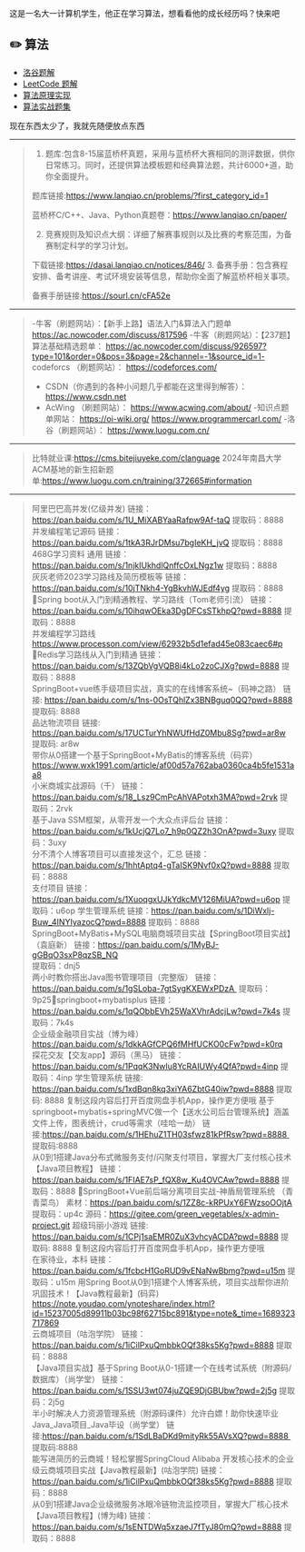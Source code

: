 这是一名大一计算机学生，他正在学习算法，想看看他的成长经历吗？快来吧  
## :pencil2: 算法  
  
- [洛谷题解](https://github.com/coderWrc/Algorithm-Problem-Solutions/blob/main/洛谷题解/洛谷题解%20-%20目录.md)  
- [LeetCode 题解](https://github.com/coderWrc/Algorithm-Problem-Solutions/blob/main/LeetCode%20题解/LeetCode%20题解%20-%20目录.md)
- [算法原理实现](https://github.com/coderWrc/Algorithm-Problem-Solutions/blob/main/算法原理实现/算法原理实现目录.md)  
- [算法实战题集](https://github.com/coderWrc/Algorithm-Problem-Solutions/blob/main/算法实战题集.md)   



现在东西太少了，我就先随便放点东西
***
>1. 题库:包含8-15届蓝桥杯真题，采用与蓝桥杯大赛相同的测评数据，供你日常练习。同时，还提供算法模板题和经典算法题，共计6000+道，助你全面提升。
>>
>题库链接:https://www.lanqiao.cn/problems/?first_category_id=1
>>
>蓝桥杯C/C++、Java、Python真题卷：https://www.lanqiao.cn/paper/
>>
>2. 竞赛规则及知识点大纲：详细了解赛事规则以及比赛的考察范围，为备赛制定科学的学习计划。
>>
>下载链接:https://dasai.lanqiao.cn/notices/846/
>3. 备赛手册：包含赛程安排、备考讲座、考试环境安装等信息，帮助你全面了解蓝桥杯相关事项。
>>
>备赛手册链接:https://sourl.cn/cFA52e
***
>-牛客（刷题网站）：【新手上路】语法入门&算法入门题单
https://ac.nowcoder.com/discuss/817596
-牛客（刷题网站）：【237题】算法基础精选题单：
https://ac.nowcoder.com/discuss/926597?type=101&order=0&pos=3&page=2&channel=-1&source_id=1-
>codeforcs （刷题网站）：
https://codeforces.com/
>- CSDN（你遇到的各种小问题几乎都能在这里得到解答）：
https://www.csdn.net
>- AcWing （刷题网站）：
https://www.acwing.com/about/
-知识点题单网站：
https://oi-wiki.org/
https://www.programmercarl.com/
-洛谷（刷题网站）：
https://www.luogu.com.cn/
***
>比特就业课:https://cms.bitejiuyeke.com/clanguage
2024年南昌大学ACM基地的新生招新题单:https://www.luogu.com.cn/training/372665#information
***
>阿里巴巴高并发(亿级并发)        链接：https://pan.baidu.com/s/1U_MiXABYaaRafpw9Af-taQ 
提取码：8888                         
并发编程笔记源码        链接：https://pan.baidu.com/s/1tkA3RJrDMsu7bgIeKH_jvQ 
提取码：8888                         
468G学习资料  通用        链接：https://pan.baidu.com/s/1njkIUkhdlQnffcOxLNgz1w 
提取码：8888                                                                      
灰灰老师2023学习路线及简历模板等        链接：https://pan.baidu.com/s/10jTNkh4-YgBkvhWJEdf4yg 
提取码：8888 Spring boot从入门到精通教程、学习路线（Tom老师引流）        链接：https://pan.baidu.com/s/10ihqwOEka3DgDFCsSTkhpQ?pwd=8888 
提取码：8888                         
并发编程学习路线         https://www.processon.com/view/62932b5d1efad45e083caec6#p        Redis学习路线从入门到精通        链接：https://pan.baidu.com/s/13ZQbVgVQB8i4kLo2zoCJXg?pwd=8888 
提取码：8888                         
SpringBoot+vue练手级项目实战，真实的在线博客系统~（码神之路）        链接: https://pan.baidu.com/s/1ns-0OsTQhlZx3BNBguq0QQ?pwd=8888 
提取码: 8888                 
品达物流项目        链接: https://pan.baidu.com/s/17UCTurYhNWUfHdZ0Mbu8Sg?pwd=ar8w 提取码: ar8w         
带你从0搭建一个基于SpringBoot+MyBatis的博客系统（码弈）        https://www.wxk1991.com/article/af00d57a762aba0360ca4b5fe1531aa8                
小米商城实战源码（千）        链接：https://pan.baidu.com/s/18_Lsz9CmPcAhVAPotxh3MA?pwd=2rvk 
提取码：2rvk         
基于Java SSM框架，从零开发一个大众点评后台        链接：https://pan.baidu.com/s/1kUcjQ7Lo7_h9p0QZ2h3OnA?pwd=3uxy 
提取码：3uxy                 
分不清个人博客项目可以直接发这个，汇总        链接：https://pan.baidu.com/s/1hhtAptq4-gTaISK9Nvf0xQ?pwd=8888 
提取码：8888         
支付项目        链接：https://pan.baidu.com/s/1XuoqgxUJkYdkcMV126MiUA?pwd=u6op 
提取码：u6op 
学生管理系统        链接：https://pan.baidu.com/s/1DiWxlj-Buw_4INYIyazocQ?pwd=8888 
提取码：8888         
SpringBoot+MyBatis+MySQL电脑商城项目实战【SpringBoot项目实战】（袁庭新）        链接：https://pan.baidu.com/s/1MyBJ-gGBqO3sxP8qzSB_NQ  
提取码：dnj5        
两小时教你搭出Java图书管理项目（完整版）        链接：https://pan.baidu.com/s/1gSLoba-7gtSygKXEWxPDzA 
提取码：9p25springboot+mybatisplus         链接：https://pan.baidu.com/s/1qQObbEVh25WaXVhrAdcjLw?pwd=7k4s 
提取码：7k4s                 
企业级金融项目实战（博为峰）        https://pan.baidu.com/s/1dkkAGfCPQ6fMHfUCKO0cFw?pwd=k0rq                
探花交友【交友app】源码（黑马）        链接：https://pan.baidu.com/s/1PqqK3NwIu8YcRAIUWy4QfA?pwd=4inp 
提取码：4inp 
学生管理系统        链接: https://pan.baidu.com/s/1xdBqn8kq3xiYA6ZbtG40iw?pwd=8888 提取码: 8888 复制这段内容后打开百度网盘手机App，操作更方便哦 
基于springboot+mybatis+springMVC做一个【送水公司后台管理系统】涵盖文件上传，图表统计，crud等需求（哇哈一劫）        链接:https://pan.baidu.com/s/1HEhuZ1TH03sfwz81kPfRsw?pwd=8888 
提取码:8888                
从0到1搭建Java分布式微服务支付/闪聚支付项目，掌握大厂支付核心技术【Java项目教程】        链接：https://pan.baidu.com/s/1FIAE7sP_fQX8w_Ku4OVCAw?pwd=8888 
提取码：8888                 SpringBoot+Vue前后端分离项目实战-神盾局管理系统 （青青菜鸟）        素材：https://pan.baidu.com/s/1ZZ8c-kRPUxY6FWzsoOOjtA 
提取码：up4c
源码：https://gitee.com/green_vegetables/x-admin-project.git
超级玛丽小游戏        链接: https://pan.baidu.com/s/1CPj1saEMR0ZuX3vhcyACDA?pwd=8888 提取码: 8888 复制这段内容后打开百度网盘手机App，操作更方便哦         
在家待业，本科        链接：https://pan.baidu.com/s/1fcbcH1GoRUD9vENaNwBbmg?pwd=u15m 
提取码：u15m 
用Spring Boot从0到1搭建个人博客系统，项目实战帮你进阶巩固技术！【Java教程最新】(码弈)        https://note.youdao.com/ynoteshare/index.html?id=15237005d89911b03bc98f62715bc891&type=note&_time=1689323717869                
云商城项目（咕泡学院）        链接：https://pan.baidu.com/s/1iCilPxuQmbbkOQf38ks5Kg?pwd=8888 
提取码：8888                         
【Java项目实战】基于Spring Boot从0-1搭建一个在线考试系统（附源码/数据库）（尚学堂）        链接：https://pan.baidu.com/s/1SSU3wt074juZQE9DjGBUbw?pwd=2j5g 
提取码：2j5g                                 
半小时解决人力资源管理系统（附源码课件）允许白嫖！助你快速毕业Java_Java项目_Java毕设（尚学堂）        链接:https://pan.baidu.com/s/1SdLBaDKd9mityRk55AVsXQ?pwd=8888 
提取码:8888                                
能写进简历的云商城！轻松掌握SpringCloud Alibaba 开发核心技术的企业级云商城项目实战【Java教程最新】(咕泡学院)        链接：https://pan.baidu.com/s/1iCilPxuQmbbkOQf38ks5Kg?pwd=8888 
提取码：8888                 
从0到1搭建Java企业级微服务冰眼冷链物流监控项目，掌握大厂核心技术【Java项目教程】(博为峰)        链接：https://pan.baidu.com/s/1sENTDWq5xzaeJ7fTyJ80mQ?pwd=8888 
提取码：8888
